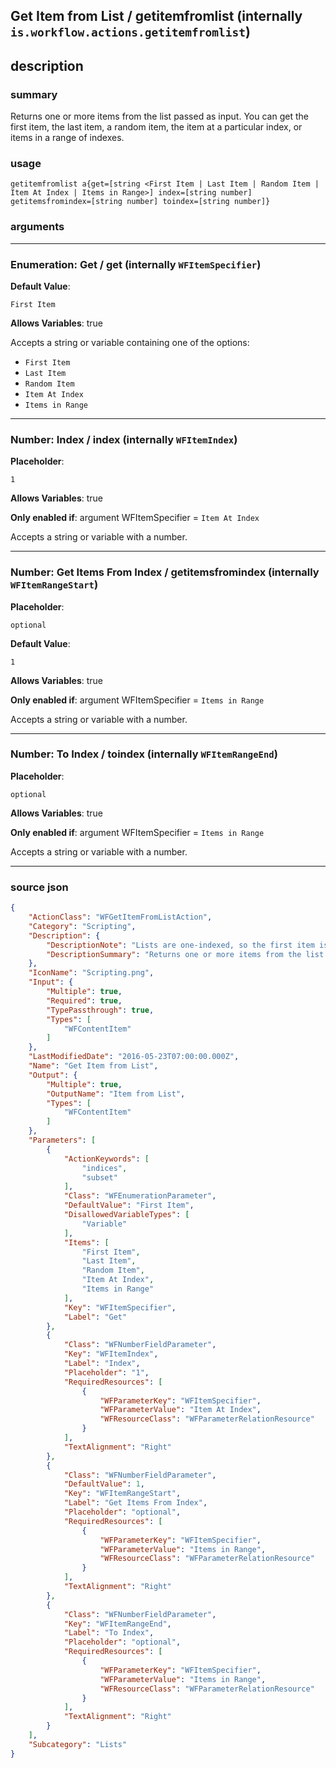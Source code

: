 
## Get Item from List / getitemfromlist (internally `is.workflow.actions.getitemfromlist`)


## description

### summary

Returns one or more items from the list passed as input. You can get the first item, the last item, a random item, the item at a particular index, or items in a range of indexes.


### usage
```
getitemfromlist a{get=[string <First Item | Last Item | Random Item | Item At Index | Items in Range>] index=[string number] getitemsfromindex=[string number] toindex=[string number]}
```

### arguments

---

### Enumeration: Get / get (internally `WFItemSpecifier`)
**Default Value**:
```
First Item
```
**Allows Variables**: true



Accepts a string 
or variable
containing one of the options:

- `First Item`
- `Last Item`
- `Random Item`
- `Item At Index`
- `Items in Range`

---

### Number: Index / index (internally `WFItemIndex`)
**Placeholder**:
```
1
```
**Allows Variables**: true

**Only enabled if**: argument WFItemSpecifier = `Item At Index`

Accepts a string 
or variable
with a number.

---

### Number: Get Items From Index / getitemsfromindex (internally `WFItemRangeStart`)
**Placeholder**:
```
optional
```
**Default Value**:
```
1
```
**Allows Variables**: true

**Only enabled if**: argument WFItemSpecifier = `Items in Range`

Accepts a string 
or variable
with a number.

---

### Number: To Index / toindex (internally `WFItemRangeEnd`)
**Placeholder**:
```
optional
```
**Allows Variables**: true

**Only enabled if**: argument WFItemSpecifier = `Items in Range`

Accepts a string 
or variable
with a number.

---

### source json

```json
{
	"ActionClass": "WFGetItemFromListAction",
	"Category": "Scripting",
	"Description": {
		"DescriptionNote": "Lists are one-indexed, so the first item is at index 1, the second is at index 2, etc.",
		"DescriptionSummary": "Returns one or more items from the list passed as input. You can get the first item, the last item, a random item, the item at a particular index, or items in a range of indexes."
	},
	"IconName": "Scripting.png",
	"Input": {
		"Multiple": true,
		"Required": true,
		"TypePassthrough": true,
		"Types": [
			"WFContentItem"
		]
	},
	"LastModifiedDate": "2016-05-23T07:00:00.000Z",
	"Name": "Get Item from List",
	"Output": {
		"Multiple": true,
		"OutputName": "Item from List",
		"Types": [
			"WFContentItem"
		]
	},
	"Parameters": [
		{
			"ActionKeywords": [
				"indices",
				"subset"
			],
			"Class": "WFEnumerationParameter",
			"DefaultValue": "First Item",
			"DisallowedVariableTypes": [
				"Variable"
			],
			"Items": [
				"First Item",
				"Last Item",
				"Random Item",
				"Item At Index",
				"Items in Range"
			],
			"Key": "WFItemSpecifier",
			"Label": "Get"
		},
		{
			"Class": "WFNumberFieldParameter",
			"Key": "WFItemIndex",
			"Label": "Index",
			"Placeholder": "1",
			"RequiredResources": [
				{
					"WFParameterKey": "WFItemSpecifier",
					"WFParameterValue": "Item At Index",
					"WFResourceClass": "WFParameterRelationResource"
				}
			],
			"TextAlignment": "Right"
		},
		{
			"Class": "WFNumberFieldParameter",
			"DefaultValue": 1,
			"Key": "WFItemRangeStart",
			"Label": "Get Items From Index",
			"Placeholder": "optional",
			"RequiredResources": [
				{
					"WFParameterKey": "WFItemSpecifier",
					"WFParameterValue": "Items in Range",
					"WFResourceClass": "WFParameterRelationResource"
				}
			],
			"TextAlignment": "Right"
		},
		{
			"Class": "WFNumberFieldParameter",
			"Key": "WFItemRangeEnd",
			"Label": "To Index",
			"Placeholder": "optional",
			"RequiredResources": [
				{
					"WFParameterKey": "WFItemSpecifier",
					"WFParameterValue": "Items in Range",
					"WFResourceClass": "WFParameterRelationResource"
				}
			],
			"TextAlignment": "Right"
		}
	],
	"Subcategory": "Lists"
}
```

